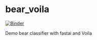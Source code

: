 # bear_voila

[![Binder](https://mybinder.org/badge_logo.svg)](https://mybinder.org/v2/gh/miwojc/pets/master?urlpath=%2Fvoila%2Frender%2Fpet_classifier.ipynb)

Demo bear classifier with fastai and Voila
